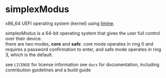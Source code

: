 # simplexModus
x86_64 UEFI operating system (kernel) using [limine](https://github.com/limine-bootloader/limine).

simplexModus is a 64-bit operating system that gives the user full control over their device. \
there are two modes, **core** and **safe**. core mode operates in ring 0 and requires a password confirmation to enter, and safe mode operates in ring 3, which is the default.

see `LICENSE` for license information
see `docs` for documentation, including contribution guidelines and a build guide
